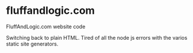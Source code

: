 # fluffandlogic.com
FluffAndLogic.com website code

Switching back to plain HTML. Tired of all the node js errors with the varios static site generators.